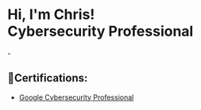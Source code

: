 <h1>Hi, I'm Chris! <br> Cybersecurity Professional</a> </h1>
- 
 <h2>📄Certifications:</h2>
 
  - [Google Cybersecurity Professional](https://coursera.org/share/3cf93cc18aaeb7ed555e402d93da7709)

<!--

Here are some ideas to get you started:

- 🔭 I’m currently working on ...
- 🌱 I’m currently learning ...
- 👯 I’m looking to collaborate on ...
- 🤔 I’m looking for help with ...
- 💬 Ask me about ...
- 📫 How to reach me: ...
- 😄 Pronouns: ...
- ⚡ Fun fact: ...
-->
